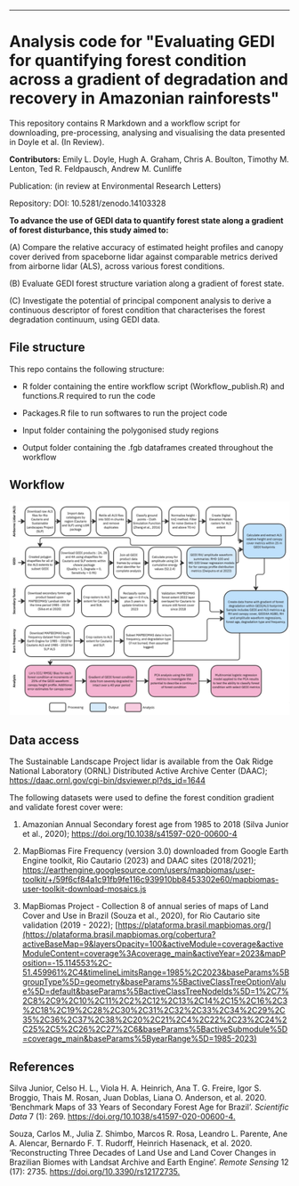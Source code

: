 ------------------------------------------------------------------------

# Analysis code for "Evaluating GEDI for quantifying forest condition across a gradient of degradation and recovery in Amazonian rainforests"

This repository contains R Markdown and a workflow script for downloading, pre-processing, analysing and visualising the data presented in Doyle et al. (In Review).

**Contributors:** Emily L. Doyle, Hugh A. Graham, Chris A. Boulton, Timothy M. Lenton, Ted R. Feldpausch, Andrew M. Cunliffe

Publication:  (in review at Environmental Research Letters)

Repository: DOI: 10.5281/zenodo.14103328

**To advance the use of GEDI data to quantify forest state along a gradient of forest disturbance, this study aimed to:**

(A) Compare the relative accuracy of estimated height profiles and canopy cover derived from spaceborne lidar against comparable metrics derived from airborne lidar (ALS), across various forest conditions.

(B) Evaluate GEDI forest structure variation along a gradient of forest state.

(C) Investigate the potential of principal component analysis to derive a continuous descriptor of forest condition that characterises the forest degradation continuum, using GEDI data.

## File structure

This repo contains the following structure:

-   R folder containing the entire workflow script (Workflow_publish.R) and functions.R required to run the code

-   Packages.R file to run softwares to run the project code

-   Input folder containing the polygonised study regions

-   Output folder containing the .fgb dataframes created throughout the workflow

## Workflow

![](images/Doyle%20et%20al%202024%20workflow-02.jpg)

## Data access

The Sustainable Landscape Project lidar is available from the Oak Ridge National Laboratory (ORNL) Distributed Active Archive Center (DAAC); <https://daac.ornl.gov/cgi-bin/dsviewer.pl?ds_id=1644>

The following datasets were used to define the forest condition gradient and validate forest cover were:

1.  Amazonian Annual Secondary forest age from 1985 to 2018 (Silva Junior et al., 2020); <https://doi.org/10.1038/s41597-020-00600-4>

2.  MapBiomas Fire Frequency (version 3.0) downloaded from Google Earth Engine toolkit, Rio Cautario (2023) and DAAC sites (2018/2021); <https://earthengine.googlesource.com/users/mapbiomas/user-toolkit/+/59f6cf84a1c91fb9fe116c939910bb8453302e60/mapbiomas-user-toolkit-download-mosaics.js>

3.  MapBiomas Project - Collection 8 of annual series of maps of Land Cover and Use in Brazil (Souza et al., 2020), for Rio Cautario site validation (2019 - 2022); [https://plataforma.brasil.mapbiomas.org/](https://plataforma.brasil.mapbiomas.org/cobertura?activeBaseMap=9&layersOpacity=100&activeModule=coverage&activeModuleContent=coverage%3Acoverage_main&activeYear=2023&mapPosition=-15.114553%2C-51.459961%2C4&timelineLimitsRange=1985%2C2023&baseParams%5BgroupType%5D=geometry&baseParams%5BactiveClassTreeOptionValue%5D=default&baseParams%5BactiveClassTreeNodeIds%5D=1%2C7%2C8%2C9%2C10%2C11%2C2%2C12%2C13%2C14%2C15%2C16%2C3%2C18%2C19%2C28%2C30%2C31%2C32%2C33%2C34%2C29%2C35%2C36%2C37%2C38%2C20%2C21%2C4%2C22%2C23%2C24%2C25%2C5%2C26%2C27%2C6&baseParams%5BactiveSubmodule%5D=coverage_main&baseParams%5ByearRange%5D=1985-2023)

## References

Silva Junior, Celso H. L., Viola H. A. Heinrich, Ana T. G. Freire, Igor S. Broggio, Thais M. Rosan, Juan Doblas, Liana O. Anderson, et al. 2020. ‘Benchmark Maps of 33 Years of Secondary Forest Age for Brazil’. *Scientific Data* 7 (1): 269. <https://doi.org/10.1038/s41597-020-00600-4.>

Souza, Carlos M., Julia Z. Shimbo, Marcos R. Rosa, Leandro L. Parente, Ane A. Alencar, Bernardo F. T. Rudorff, Heinrich Hasenack, et al. 2020. ‘Reconstructing Three Decades of Land Use and Land Cover Changes in Brazilian Biomes with Landsat Archive and Earth Engine’. *Remote Sensing* 12 (17): 2735. <https://doi.org/10.3390/rs12172735.>

